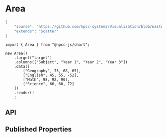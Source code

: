 # Area

```meta
{
    "source": "https://github.com/hpcc-systems/Visualization/blob/master/packages/chart/src/Area.ts#L3",
    "extends": "Scatter"
}
```

```sample-code
import { Area } from "@hpcc-js/chart";

new Area()
    .target("target")
    .columns(["Subject", "Year 1", "Year 2", "Year 3"])
    .data([
        ["Geography", 75, 68, 65],
        ["English", 45, 55, -52],
        ["Math", 98, 92, 90],
        ["Science", 66, 60, 72]
    ])
    .render()
    ;
```

## API

## Published Properties
```@hpcc-js/chart:Column
```
